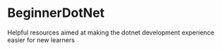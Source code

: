 # BeginnerDotNet
Helpful resources aimed at making the dotnet development experience easier for new learners
